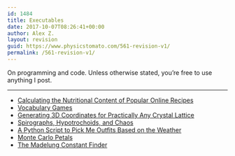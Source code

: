 ```yaml
---
id: 1484
title: Executables
date: 2017-10-07T08:26:41+00:00
author: Alex Z.
layout: revision
guid: https://www.physicstomato.com/561-revision-v1/
permalink: /561-revision-v1/
---
```

On programming and code. Unless otherwise stated, you&#8217;re free to use anything I post.

* * *

<ul class="display-posts-listing">
  <li class="listing-item">
    <a class="title" href="https://www.physicstomato.com/recipe-nutrition/">Calculating the Nutritional Content of Popular Online Recipes</a>
  </li>
  <li class="listing-item">
    <a class="title" href="https://www.physicstomato.com/vocabulary-games/">Vocabulary Games</a>
  </li>
  <li class="listing-item">
    <a class="title" href="https://www.physicstomato.com/crystal-lattice/">Generating 3D Coordinates for Practically Any Crystal Lattice</a>
  </li>
  <li class="listing-item">
    <a class="title" href="https://www.physicstomato.com/spirographs/">Spirographs, Hypotrochoids, and Chaos</a>
  </li>
  <li class="listing-item">
    <a class="title" href="https://www.physicstomato.com/outfit-selector/">A Python Script to Pick Me Outfits Based on the Weather</a>
  </li>
  <li class="listing-item">
    <a class="title" href="https://www.physicstomato.com/monte-carlo-petals/">Monte Carlo Petals</a>
  </li>
  <li class="listing-item">
    <a class="title" href="https://www.physicstomato.com/madelung-algorithm/">The Madelung Constant Finder</a>
  </li>
</ul>